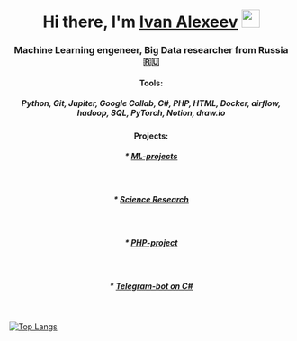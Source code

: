 

<h1 align="center">Hi there, I'm <a href="https://www.linkedin.com/in/ivan-alexeev-81aa31125/" target="_blank">Ivan Alexeev</a> 
<img src="https://github.com/blackcater/blackcater/raw/main/images/Hi.gif" height="32"/></h1>
<h3 align="center">Machine Learning engeneer, Big Data researcher from Russia 🇷🇺</h3>

<h4 align="center">Tools:</h4>
<h5 align="center"><a>Python, Git, Jupiter, Google Collab, C#, PHP, HTML, Docker, airflow, hadoop, SQL, PyTorch, Notion, draw.io</h5>

<h4 align="center">Projects:</h4>
<h5 align="center">* <a href="https://github.com/AIhexNICK-MAIL-RU/ML_projects_portfolio" target="_blank">ML-projects</a></h5><br>
<h5 align="center">* <a href="https://github.com/AIhexNICK-MAIL-RU/research_potrfolio" target="_blank">Science Research</a></h5><br>
<h5 align="center">* <a href="https://github.com/AIhexNICK-MAIL-RU/planner_php" target="_blank">PHP-project</a> </h5><br>
<h5 align="center">* <a href="https://github.com/AIhexNICK-MAIL-RU/planner_php" target="_blank">Telegram-bot on C#</a> </h5><br>


 
  
  

[![Top Langs](https://github-readme-stats.vercel.app/api/top-langs/?username=AIhexNICK-MAIL-RU&layout=compact)](https://github.com/AIhexNICK-MAIL-RU/github-readme-stats)
  <!--
[![trophy](https://github-profile-trophy.vercel.app/?username=AIhexNICK-MAIL-RU)](https://github.com/AIhexNICK-MAIL-RU/github-profile-trophy)
<h7 align="center">


**AIhexNICK-MAIL-RU/AIhexNICK-MAIL-RU** is a ✨ _special_ ✨ repository because its `README.md` (this file) appears on your GitHub profile.

Here are some ideas to get you started:

- 🔭 I’m currently working on ...
- 🌱 I’m currently learning ...
- 👯 I’m looking to collaborate on ...
- 🤔 I’m looking for help with ...
- 💬 Ask me about ...
- 📫 How to reach me: ...
- 😄 Pronouns: ...
- ⚡ Fun fact: ...
-->
